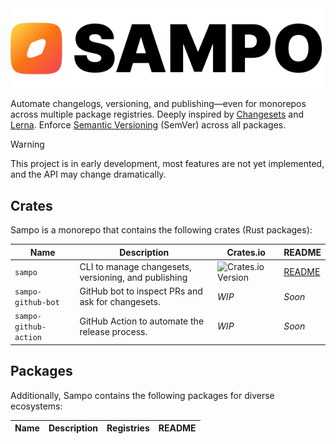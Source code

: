 <picture>
  <source media="(prefers-color-scheme: dark)" srcset="./.github/assets/Sampo_logo_dark.svg" />
  <img alt="Sampo logo" src="./.github/assets/Sampo_logo_light.svg" />
</picture>

Automate changelogs, versioning, and publishing—even for monorepos across multiple package registries. Deeply inspired by [Changesets](https://github.com/changesets/changesets) and [Lerna](https://github.com/lerna/lerna). Enforce [Semantic Versioning](https://semver.org/) (SemVer) across all packages.

> [!WARNING]
> This project is in early development, most features are not yet implemented, and the API may change dramatically.

## Crates

Sampo is a monorepo that contains the following crates (Rust packages):

| Name                  | Description                                          | Crates.io                                                   | README                             |
| --------------------- | ---------------------------------------------------- | ----------------------------------------------------------- | ---------------------------------- |
| `sampo`               | CLI to manage changesets, versioning, and publishing | ![Crates.io Version](https://img.shields.io/crates/v/sampo) | [README](./crates/sampo/README.md) |
| `sampo-github-bot`    | GitHub bot to inspect PRs and ask for changesets.    | *WIP*                                                       | *Soon*                             |
| `sampo-github-action` | GitHub Action to automate the release process.       | *WIP*                                                       | *Soon*                             |

## Packages

Additionally, Sampo contains the following packages for diverse ecosystems:

| Name | Description | Registries | README |
| ---- | ----------- | ---------- | ------ |
